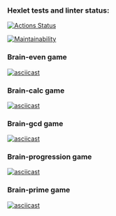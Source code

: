 ### Hexlet tests and linter status:
[![Actions Status](https://github.com/rutermus/frontend-project-lvl1/workflows/hexlet-check/badge.svg)](https://github.com/rutermus/frontend-project-lvl1/actions)

[![Maintainability](https://api.codeclimate.com/v1/badges/ee10b0dcf366972ca296/maintainability)](https://codeclimate.com/github/rutermus/frontend-project-lvl1/maintainability)

### Brain-even game
[![asciicast](https://asciinema.org/a/MEFNXSiOMsACkMvX7mOUw7VZG.svg)](https://asciinema.org/a/MEFNXSiOMsACkMvX7mOUw7VZG)

### Brain-calc game
[![asciicast](https://asciinema.org/a/rxn7g6IuI5lhfWgHDjosMyHLq.svg)](https://asciinema.org/a/rxn7g6IuI5lhfWgHDjosMyHLq)

### Brain-gcd game
[![asciicast](https://asciinema.org/a/wzumc5kCj9RsLvQfeXm2P1V78.svg)](https://asciinema.org/a/wzumc5kCj9RsLvQfeXm2P1V78)

### Brain-progression game
[![asciicast](https://asciinema.org/a/Un90p0coXXjcuVfrnlPiW3GsF.svg)](https://asciinema.org/a/Un90p0coXXjcuVfrnlPiW3GsF)

### Brain-prime game
[![asciicast](https://asciinema.org/a/PM5O67nbdQDfOpt6CItuBhuR6.svg)](https://asciinema.org/a/PM5O67nbdQDfOpt6CItuBhuR6)
